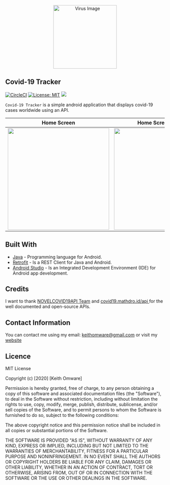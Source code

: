 <p align="center">
  <img src="https://github.com/Omware/Covid-19_Tracker/blob/newFeature/app/src/main/res/drawable-v24/coronavirus.png" width="200" title="Virus Image">

</p>

## Covid-19 Tracker

[![CircleCI](https://circleci.com/gh/Omware/Covid-19_Tracker.svg?style=svg)](https://circleci.com/gh/Omware/Covid-19_Tracker) [![License: MIT](https://img.shields.io/badge/License-MIT-blue.svg)](https://github.com/Omware/Covid-19_Tracker/blob/master/LICENSE) <a href="https://codeclimate.com/github/Omware/Covid-19_Tracker/maintainability"><img src="https://api.codeclimate.com/v1/badges/d64a8b2d2bc134775d28/maintainability" /></a>

`Covid-19 Tracker` is a simple android application that displays covid-19 cases worldwide using an API.

| Home Screen     | Home Screen(Search) |
| ---             | ---                 |
| <img src="https://github.com/Omware/Covid-19_Tracker/blob/newFeature/app/src/main/res/drawable-v24/home1.jpg" width = 320>          | <img src="https://github.com/Omware/Covid-19_Tracker/blob/newFeature/app/src/main/res/drawable-v24/home2.jpg" width = 320>    |



## Built With

* <a href="https://www.java.com/en/">Java</a> - Programming language for Android.
* <a href="https://square.github.io/retrofit/">Retrofit</a> - Is a REST Client for Java and Android.
* <a href="https://developer.android.com/studio">Android Studio</a> - Is an Integrated Development Environment (IDE) for Android app development.


## Credits

I want to thank <a href="https://corona.lmao.ninja/docs/">NOVELCOVID19API Team</a> and <a href="https://covid19.mathdro.id/api">covid19.mathdro.id/api
</a> for the well documented and open-source APIs.

## Contact Information

You can contact me using my email: keithomware@gmail.com or visit my <a href="https://keithomware.netlify.app/">website</a>

## Licence

MIT License

Copyright (c) [2020] [Keith Omware]

Permission is hereby granted, free of charge, to any person obtaining a copy
of this software and associated documentation files (the "Software"), to deal
in the Software without restriction, including without limitation the rights
to use, copy, modify, merge, publish, distribute, sublicense, and/or sell
copies of the Software, and to permit persons to whom the Software is
furnished to do so, subject to the following conditions:

The above copyright notice and this permission notice shall be included in all
copies or substantial portions of the Software.

THE SOFTWARE IS PROVIDED "AS IS", WITHOUT WARRANTY OF ANY KIND, EXPRESS OR
IMPLIED, INCLUDING BUT NOT LIMITED TO THE WARRANTIES OF MERCHANTABILITY,
FITNESS FOR A PARTICULAR PURPOSE AND NONINFRINGEMENT. IN NO EVENT SHALL THE
AUTHORS OR COPYRIGHT HOLDERS BE LIABLE FOR ANY CLAIM, DAMAGES OR OTHER
LIABILITY, WHETHER IN AN ACTION OF CONTRACT, TORT OR OTHERWISE, ARISING FROM,
OUT OF OR IN CONNECTION WITH THE SOFTWARE OR THE USE OR OTHER DEALINGS IN THE
SOFTWARE.